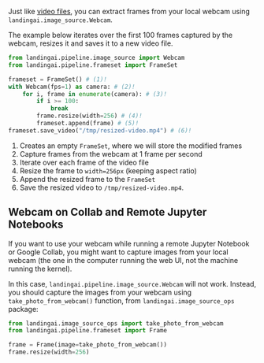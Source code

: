 Just like [video files](image-acquisition/video-file.md), you can extract frames from your local webcam using `landingai.image_source.Webcam`.

The example below iterates over the first 100 frames captured by the webcam, resizes it and saves it to
a new video file.

```py
from landingai.pipeline.image_source import Webcam
from landingai.pipeline.frameset import FrameSet

frameset = FrameSet() # (1)!
with Webcam(fps=1) as camera: # (2)!
    for i, frame in enumerate(camera): # (3)!
        if i >= 100:
            break
        frame.resize(width=256) # (4)!
        frameset.append(frame) # (5)!
frameset.save_video("/tmp/resized-video.mp4") # (6)!
```

1. Creates an empty `FrameSet`, where we will store the modified frames
2. Capture frames from the webcam at 1 frame per second
3. Iterate over each frame of the video file
4. Resize the frame to `width=256px` (keeping aspect ratio)
5. Append the resized frame to the `FrameSet`
6. Save the resized video to `/tmp/resized-video.mp4`.

## Webcam on Collab and Remote Jupyter Notebooks

If you want to use your webcam while running a remote Jupyter Notebook or Google Collab, you might want to
capture images from your local webcam (the one in the computer running the web UI, not the
machine running the kernel).

In this case, `landingai.pipeline.image_source.Webcam` will not work. Instead, you should
capture the images from your webcam using `take_photo_from_webcam()` function, from `landingai.image_source_ops` package:

```py
from landingai.image_source_ops import take_photo_from_webcam
from landingai.pipeline.frameset import Frame

frame = Frame(image=take_photo_from_webcam())
frame.resize(width=256)
```